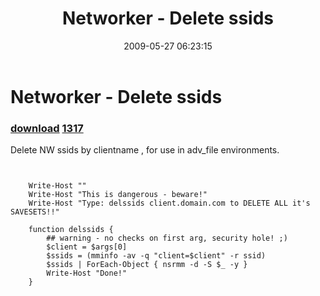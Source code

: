 ﻿---
pid:            1131
parent:         0
children:       1317
poster:         James Pratt
title:          Networker - Delete ssids
date:           2009-05-27 06:23:15
description:    Delete NW ssids by clientname , for use in adv_file environments.

format:         posh
---

# Networker - Delete ssids

### [download](1131.ps1)  [1317](1317.md)

Delete NW ssids by clientname , for use in adv_file environments.


```posh


	Write-Host ""
	Write-Host "This is dangerous - beware!"
	Write-Host "Type: delssids client.domain.com to DELETE ALL it's SAVESETS!!"

	function delssids {
		## warning - no checks on first arg, security hole! ;)
		$client = $args[0]
		$ssids = (mminfo -av -q "client=$client" -r ssid)
		$ssids | ForEach-Object { nsrmm -d -S $_ -y }
		Write-Host "Done!"
	}

```
